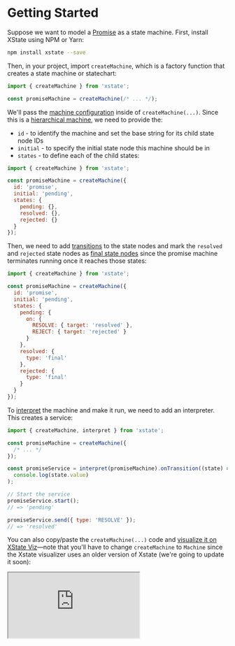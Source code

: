 # Getting Started

Suppose we want to model a [Promise](https://developer.mozilla.org/en-US/docs/Web/JavaScript/Reference/Global_Objects/Promise) as a state machine. First, install XState using NPM or Yarn:

```bash
npm install xstate --save
```

Then, in your project, import `createMachine`, which is a factory function that creates a state machine or statechart:

```js
import { createMachine } from 'xstate';

const promiseMachine = createMachine(/* ... */);
```

We'll pass the [machine configuration](./machines.md#configuration) inside of `createMachine(...)`. Since this is a [hierarchical machine](./hierarchical.md), we need to provide the:

- `id` - to identify the machine and set the base string for its child state node IDs
- `initial` - to specify the initial state node this machine should be in
- `states` - to define each of the child states:

```js
import { createMachine } from 'xstate';

const promiseMachine = createMachine({
  id: 'promise',
  initial: 'pending',
  states: {
    pending: {},
    resolved: {},
    rejected: {}
  }
});
```

Then, we need to add [transitions](./transitions.md) to the state nodes and mark the `resolved` and `rejected` state nodes as [final state nodes](./final.md) since the promise machine terminates running once it reaches those states:

```js
import { createMachine } from 'xstate';

const promiseMachine = createMachine({
  id: 'promise',
  initial: 'pending',
  states: {
    pending: {
      on: {
        RESOLVE: { target: 'resolved' },
        REJECT: { target: 'rejected' }
      }
    },
    resolved: {
      type: 'final'
    },
    rejected: {
      type: 'final'
    }
  }
});
```

To [interpret](./interpretation.md) the machine and make it run, we need to add an interpreter. This creates a service:

```js
import { createMachine, interpret } from 'xstate';

const promiseMachine = createMachine({
  /* ... */
});

const promiseService = interpret(promiseMachine).onTransition((state) =>
  console.log(state.value)
);

// Start the service
promiseService.start();
// => 'pending'

promiseService.send({ type: 'RESOLVE' });
// => 'resolved'
```

You can also copy/paste the `createMachine(...)` code and [visualize it on XState Viz](https://xstate.js.org/viz)—note that you'll have to change `createMachine` to `Machine` since the Xstate visualizer uses an older version of Xstate (we're going to update it soon):

<iframe src="https://xstate.js.org/viz/?gist=9e4476d6312ac1bb29938d6c5e7f8f84&embed=1"></iframe>
